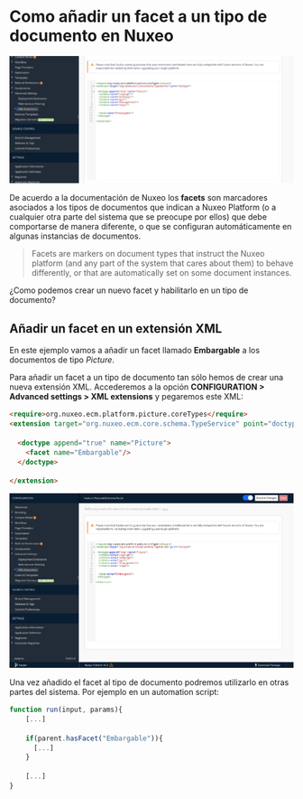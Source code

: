 # Como añadir un facet a un tipo de documento en Nuxeo

![Como añadir un facet a un tipo de documento en Nuxeo](images/add-facet-to-document-type-xml-extension-570x255.png "Como añadir un facet a un tipo de documento en Nuxeo")

De acuerdo a la documentación de Nuxeo los **facets** son marcadores asociados a los tipos de documentos que indican a Nuxeo Platform (o a cualquier otra parte del sistema que se preocupe por ellos) que debe comportarse de manera diferente, o que se configuran automáticamente en algunas instancias de documentos.

> Facets are markers on document types that instruct the Nuxeo platform (and any part of the system that cares about them) to behave differently, or that are automatically set on some document instances.

¿Como podemos crear un nuevo facet y habilitarlo en un tipo de documento?

## Añadir un facet en un extensión XML
En este ejemplo vamos a añadir un facet llamado **Embargable** a los documentos de tipo *Picture*.

Para añadir un facet a un tipo de documento tan sólo hemos de crear una nueva extensión XML. Accederemos a  la opción **CONFIGURATION > Advanced settings > XML extensions** y pegaremos este XML:

```HTML
<require>org.nuxeo.ecm.platform.picture.coreTypes</require>
<extension target="org.nuxeo.ecm.core.schema.TypeService" point="doctype">

  <doctype append="true" name="Picture">    
    <facet name="Embargable"/>
  </doctype>

</extension>
```

![XML Extension: add facet to document type](images/add-facet-to-document-type-xml-extension.png "XML Extension: add facet to document type")


Una vez añadido el facet al tipo de documento podremos utilizarlo en otras partes del sistema. Por ejemplo en un automation script:

```JavaScript
function run(input, params){ 
    [...]

    if(parent.hasFacet("Embargable")){
      [...]
    }

    [...]
}
```
 

 